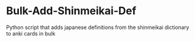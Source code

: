 # Bulk-Add-Shinmeikai-Def
Python script that adds japanese definitions from the shinmeikai dictionary to anki cards in bulk
